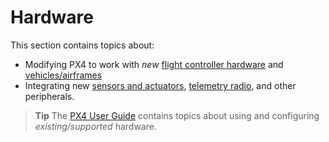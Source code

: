 # Hardware

This section contains topics about:
* Modifying PX4 to work with *new* [flight controller hardware](../debug/porting-guide.md) and [vehicles/airframes](../airframes/README.md)
* Integrating new [sensors and actuators](../sensor_bus/README.md), [telemetry radio](../data_links/telemetry.md), and other peripherals. 

> **Tip** The [PX4 User Guide](https://docs.px4.io/en/) contains topics about using and configuring *existing/supported* hardware.
